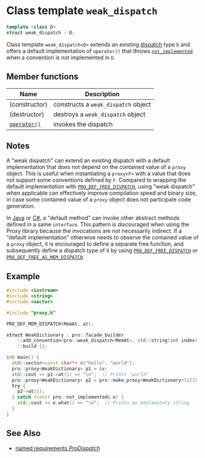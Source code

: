 # Class template `weak_dispatch`

```cpp
template <class D>
struct weak_dispatch : D;
```

Class template `weak_dispatch<D>` extends an existing [dispatch](ProDispatch.md) type `D` and offers a default implementation of `operator()` that throws [`not_implemented`](not_implemented.md) when a convention is not implemented in `D`.

## Member functions

| Name                                           | Description                         |
| ---------------------------------------------- | ----------------------------------- |
| (constructor)                                  | constructs a `weak_dispatch` object |
| (destructor)                                   | destroys a `weak_dispatch` object   |
| [`operator()`](weak_dispatch/operator_call.md) | invokes the dispatch                |

## Notes

A "weak dispatch" can extend an existing dispatch with a default implementation that does not depend on the contained value of a `proxy` object. This is useful when instantiating a `proxy<F>` with a value that does not support some conventions defined by `F`. Compared to wrapping the default implementation with [`PRO_DEF_FREE_DISPATCH`](PRO_DEF_FREE_DISPATCH.md), using "weak dispatch" when applicable can effectively improve compilation speed and binary size, in case some contained value of a `proxy` object does not participate code generation.

In [Java](https://docs.oracle.com/javase/specs/jls/se23/html/jls-9.html#jls-9.4-200) or [C#](https://learn.microsoft.com/dotnet/csharp/language-reference/proposals/csharp-8.0/default-interface-methods), a "default method" can invoke other abstract methods defined in a same `interface`. This pattern is discouraged when using the Proxy library because the invocations are not necessarily indirect. If a "default implementation" otherwise needs to observe the contained value of a `proxy` object, it is encouraged to define a separate free function, and subsequently define a dispatch type of it by using [`PRO_DEF_FREE_DISPATCH`](PRO_DEF_FREE_DISPATCH.md) or [`PRO_DEF_FREE_AS_MEM_DISPATCH`](PRO_DEF_FREE_AS_MEM_DISPATCH.md).

## Example

```cpp
#include <iostream>
#include <string>
#include <vector>

#include "proxy.h"

PRO_DEF_MEM_DISPATCH(MemAt, at);

struct WeakDictionary : pro::facade_builder
    ::add_convention<pro::weak_dispatch<MemAt>, std::string(int index) const>
    ::build {};

int main() {
  std::vector<const char*> v{"hello", "world"};
  pro::proxy<WeakDictionary> p1 = &v;
  std::cout << p1->at(1) << "\n";  // Prints "world"
  pro::proxy<WeakDictionary> p2 = pro::make_proxy<WeakDictionary>(123);
  try {
    p2->at(1);
  } catch (const pro::not_implemented& e) {
    std::cout << e.what() << "\n";  // Prints an explanatory string
  }
}
```

## See Also

- [named requirements *ProDispatch*](ProDispatch.md)

